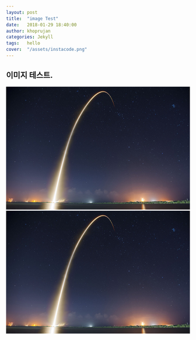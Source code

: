 ```yaml
---
layout: post
title:  "image Test"
date:   2018-01-29 18:40:00
author: khoprujan
categories: Jekyll
tags:	hello
cover:  "/assets/instacode.png"
---
```


## 이미지 테스트.

<a href="/assets/images/falcon9_small.jpg" data-lightbox="falcon9-large" data-title="lightbox test">
  <img src="/assets/images/falcon9_small.jpg" title="lightbox test">
</a>

<a href="/assets/images/falcon9_small.jpg" data-lightbox="" data-title="lightbox test">
  <img src="/assets/images/falcon9_small.jpg" title="lightbox test">
</a>
